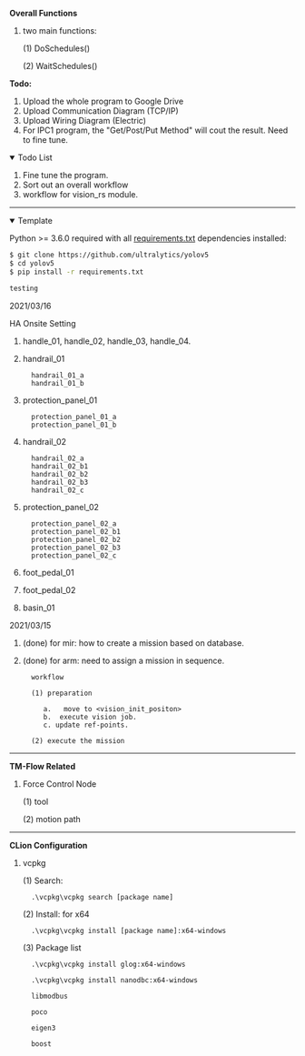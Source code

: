 **Overall Functions**

1. two main functions: 
   
    (1) DoSchedules()

    (2) WaitSchedules()

**Todo:** 
1. Upload the whole program to Google Drive
2. Upload Communication Diagram (TCP/IP)
3. Upload Wiring Diagram (Electric)
4. For IPC1 program, the "Get/Post/Put Method" will cout the result. Need to fine tune.

[comment]: <> (details template)
<details open>
<summary>Todo List</summary>

1. Fine tune the program.
2. Sort out an overall workflow
3. workflow for vision_rs module.

</details>

[comment]: <> (draw a line)
***

<details open>
<summary>Template</summary>

Python >= 3.6.0 required with all [requirements.txt](https://github.com/ultralytics/yolov5/blob/master/requirements.txt) dependencies installed:
<!-- $ sudo apt update && apt install -y libgl1-mesa-glx libsm6 libxext6 libxrender-dev -->
```bash
$ git clone https://github.com/ultralytics/yolov5
$ cd yolov5
$ pip install -r requirements.txt
```

```asm
testing
```

</details>




2021/03/16

HA Onsite Setting

1. handle_01, handle_02, handle_03, handle_04.

2. handrail_01
         
         handrail_01_a
         handrail_01_b
   
3. protection_panel_01
      
         protection_panel_01_a
         protection_panel_01_b

4. handrail_02
   
         handrail_02_a
         handrail_02_b1
         handrail_02_b2
         handrail_02_b3
         handrail_02_c
   
5. protection_panel_02

         protection_panel_02_a
         protection_panel_02_b1
         protection_panel_02_b2
         protection_panel_02_b3
         protection_panel_02_c

6. foot_pedal_01

7. foot_pedal_02

8. basin_01

2021/03/15

1. (done) for mir: how to create a mission based on database.

2. (done) for arm: need to assign a mission in sequence.

         workflow

         (1) preparation
   
            a.   move to <vision_init_positon>
            b.  execute vision job. 
            c. update ref-points.
   
         (2) execute the mission


***
**TM-Flow Related**

1. Force Control Node

   (1) tool

   (2) motion path

***
**CLion Configuration**

1. vcpkg

   (1) Search:
   
         .\vcpkg\vcpkg search [package name]

   (2) Install: for x64

         .\vcpkg\vcpkg install [package name]:x64-windows
   
   (3) Package list

         .\vcpkg\vcpkg install glog:x64-windows

         .\vcpkg\vcpkg install nanodbc:x64-windows

         libmodbus

         poco

         eigen3

         boost

